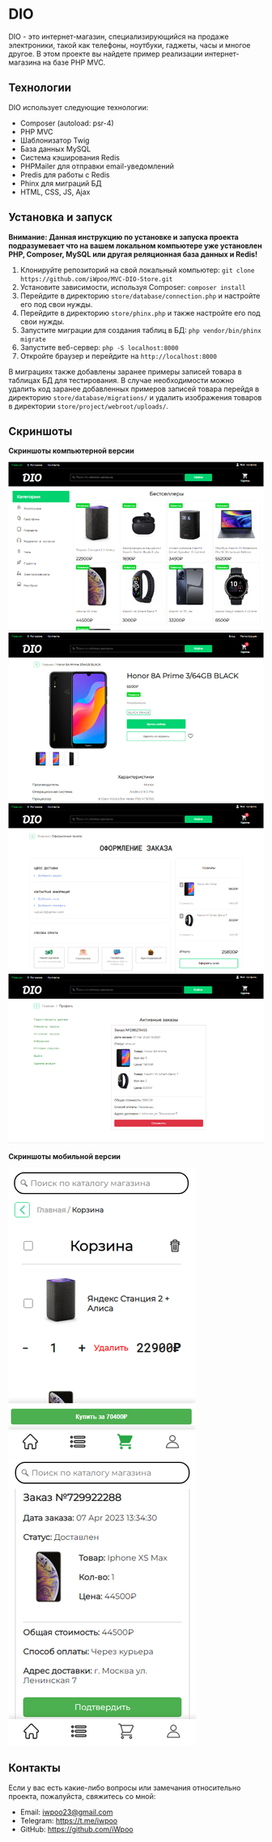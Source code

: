 # DIO

DIO - это интернет-магазин, специализирующийся на продаже электроники, такой как телефоны, ноутбуки, гаджеты, часы и многое другое. В этом проекте вы найдете пример реализации интернет-магазина на базе PHP MVC.

## Технологии

DIO использует следующие технологии:

- Composer (autoload: psr-4)
- PHP MVC
- Шаблонизатор Twig
- База данных MySQL
- Система кэширования Redis
- PHPMailer для отправки email-уведомлений
- Predis для работы с Redis
- Phinx для миграций БД
- HTML, CSS, JS, Ajax

## Установка и запуск

**Внимание: Данная инструкцию по установке и запуска проекта подразумевает что на вашем локальном компьютере уже установлен PHP, Composer, MySQL или другая реляционная база данных и Redis!**

1. Клонируйте репозиторий на свой локальный компьютер: `git clone https://github.com/iWpoo/MVC-DIO-Store.git`
2. Установите зависимости, используя Composer: `composer install`
3. Перейдите в директорию `store/database/connection.php` и настройте его под свои нужды.
4. Перейдите в директорию `store/phinx.php` и также настройте его под свои нужды.
5. Запустите миграции для создания таблиц в БД: `php vendor/bin/phinx migrate`
6. Запустите веб-сервер: `php -S localhost:8000`
7. Откройте браузер и перейдите на `http://localhost:8000`

В миграциях также добавлены заранее примеры записей товара в таблицах БД для тестирования. В случае необходимости можно удалить код заранее добавленных примеров записей товара перейдя в директорию `store/database/migrations/` и удалить изображения товаров в директории `store/project/webroot/uploads/`.

## Скриншоты

**Скриншоты компьютерной версии**

![Screenshot 1](screenshots/screenshot1.png "Главная страница")
![Screenshot 2](screenshots/screenshot2.png "Страница товара")
![Screenshot 3](screenshots/screenshot3.png "Страница оформление заказа")
![Screenshot 4](screenshots/screenshot4.png "Страница активных заказов")

**Скриншоты мобильной версии**

![Screenshot 5](screenshots/screenshot5.png "Страница корзинки мобильной версии")
![Screenshot 6](screenshots/screenshot6.png "Страница активных заказов мобильной версии")

## Контакты

Если у вас есть какие-либо вопросы или замечания относительно проекта, пожалуйста, свяжитесь со мной:

- Email: iwpoo23@gmail.com
- Telegram: https://t.me/iwpoo
- GitHub: https://github.com/iWpoo

